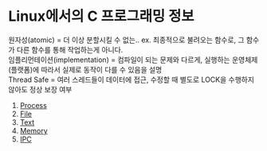 # Linux에서의 C 프로그래밍 정보

원자성(atomic) = 더 이상 분할시킬 수 없는.. ex. 최종적으로 불려오는 함수로, 그 함수가 다른 함수를 통해 작업하는게 아니다.  
임플리먼테이션(implementation) = 컴파일이 되는 문제와 다르게, 실행하는 운영체제(플랫폼)에 따라서 실제로 동작이 다를 수 있음을 설명  
Thread Safe = 여러 스레드들이 데이터에 접근, 수정할 때 별도로 LOCK을 수행하지 않아도 정상 보장 여부   

1. [Process](https://github.com/rudgks8092/theory/blob/main/Linux/LinuxC/Process.MD)
2. [File](https://github.com/rudgks8092/theory/blob/main/Linux/LinuxC/File.MD)
3. [Text](https://github.com/rudgks8092/theory/blob/main/Linux/LinuxC/TEXT.MD)
4. [Memory](https://github.com/rudgks8092/theory/blob/main/Linux/LinuxC/Memory.MD)
5. [IPC](https://github.com/rudgks8092/theory/blob/main/Linux/LinuxC/IPC.MD)

